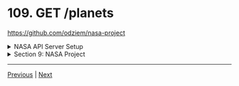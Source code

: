# 109. GET /planets

https://github.com/odziem/nasa-project

<details>
  <summary> NASA API Server Setup </summary>

**client**

-   `client/src/hooks/request.js`
```
const API_URL = 'http://localhost:8000'

// Load planets and return as JSON.
async function httpGetPlanets() {
  const response = await fetch(`${API_URL}/planets`);
  return await response.json();
}

async function httpGetLaunches() {
  // TODO: Once API is ready.
  // Load launches, sort by flight number, and return as JSON.
}

async function httpSubmitLaunch(launch) {
  // TODO: Once API is ready.
  // Submit given launch data to launch system.
}

async function httpAbortLaunch(id) {
  // TODO: Once API is ready.
  // Delete launch with given ID.
}

export {
  httpGetPlanets,
  httpGetLaunches,
  httpSubmitLaunch,
  httpAbortLaunch,
};
```

-  under client folder run client `npm start`

```
Compiled successfully!

You can now view nasa-fe in the browser.

  Local:            http://localhost:3000
  On Your Network:  http://192.168.84.229:3000

Note that the development build is not optimized.
To create a production build, use npm run build.

asset static/js/bundle.js 2.48 MiB [emitted] (name: main) 1 related asset
asset index.html 2.1 KiB [emitted]
asset asset-manifest.json 190 bytes [emitted]
cached modules 2.21 MiB (javascript) 28.5 KiB (runtime) [cached] 370 modules
webpack 5.70.0 compiled successfully in 1966 ms
```

**server**

-   `server/src/server.js`
```
const http = require('http');

const app = require('./app')

const PORT = process.env.PORT || 8000;

const server = http.createServer(app);

server.listen(PORT, () => {
    console.log(`Listening on port ${PORT}...`)
});

```

-   `server/src/app.js`
```
const express = require('express');

const planetsRouter = require('./routes/planets/planets.router');

const app = express();

app.use(express.json());
app.use(planetsRouter);

module.exports = app;

```

-   `server/src/routes/planets/planets.controller.js`
```
const planeets = require('../../models/planets.model')

function getAllPlanets(req, res) {
    // res.status(200).json(planets); 
    return res.status(200).json(planets);
};

module.exports = {
    getAllPlanets,
}
```

-   `server/src/routes/planets/planets.router.js`
```
const express = require('express');

const {
    getAllPlanets,
} = require('./planets.controller');

const planetsRouter = express.Router();

planetsRouter.get('/planeets', getAllPlanets);

module.exports = planetsRouter;
```

-   `server/src/models/planets.model.js`
```
const planets = [];

module.exports = planets;
```

-  under server folder run Server `npm run watch`

```
> server@1.0.0 watch
> nodemon src/server.js

[nodemon] 2.0.20
[nodemon] to restart at any time, enter `rs`
[nodemon] watching path(s): *.*
[nodemon] watching extensions: js,mjs,json
[nodemon] starting `node src/server.js`
Listening on port 8000...
```

<p align="center" >
    <img src="../imags/109_GET-planets.png" width="100%" >
    <img src="../imags/109_GET-planets_2.png" width="100%" >
</p> 

</details>  

<details>
  <summary> Section 9: NASA Project </summary>

  - [Codebase: nasa-project](../src/9_nasa-project)

</details>

---

[Previous](./108_Environment-Variables-On-Windows.md) | [Next]()